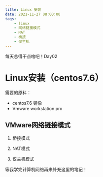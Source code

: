 ```yaml
---
title: Linux 安装
date: 2021-11-27 08:00:00
tags: 
    - linux
    - 网络链接模式
    - NAT
    - 桥接
    - 仅主机
---
```

每天总得干点啥吧！Day02

# Linux安装（centos7.6）

需要的原料：  
 - centos7.6 镜像  
 - Vmware workstation pro  
## VMware网络链接模式
1. 桥接模式  

   

1. NAT模式

   

1. 仅主机模式

等我学完计算机网络再来补充这里的笔记！
